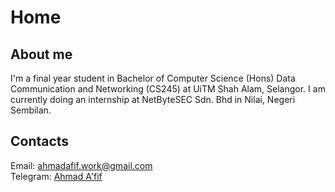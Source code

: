 # Home

## About me

I'm a final year student in Bachelor of Computer Science (Hons) Data Communication and Networking (CS245) at UiTM Shah Alam, Selangor. I am currently doing an internship at NetByteSEC Sdn. Bhd in Nilai, Negeri Sembilan.

## Contacts

Email: [ahmadafif.work@gmail.com](mailto:ahmadafif.work@gmail.com)  
Telegram: [Ahmad A'fif](https://t.me/cryst4lliz3)